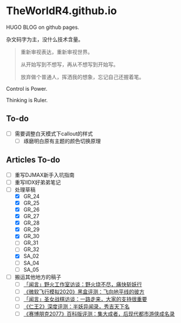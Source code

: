 # TheWorldR4.github.io

HUGO BLOG on github pages.

杂文码字为主，没什么技术含量。

> 重新审视表达，重新审视世界。
> 
> 从开始写到不想写，再从不想写到开始写。
> 
> 放弃做个普通人，挥洒我的想象，忘记自己还握着笔。

Control is Power.

Thinking is Ruler.

## To-do

- [ ] 需要调整白天模式下callout的样式
  - [ ] 琢磨明白原有主题的颜色切换原理

## Articles To-do

- [ ] 重写DJMAX新手入坑指南
- [ ] 重写IIDX好弟弟笔记
- [ ] 处理草稿
  - [x] GR_24
  - [x] GR_25
  - [x] GR_26
  - [x] GR_27
  - [x] GR_28
  - [x] GR_29
  - [x] GR_30
  - [ ] GR_31
  - [ ] GR_32
  - [x] SA_02
  - [ ] SA_04
  - [ ] SA_05
- [ ] 搬运其他地方的稿子
  - [ ] [「闻言」野火工作室访谈：野火烧不尽，痛快斩妖行](https://api.xiaoheihe.cn/v3/bbs/app/api/web/share?link_id=45339207)
  - [ ] [《微软飞行模拟2020》黑盒评测：飞向地平线的彼方](https://api.xiaoheihe.cn/v3/bbs/app/api/web/share?link_id=44393519)
  - [ ] [「闻言」圣女战棋访谈：一路走来，大家的支持很重要](https://api.xiaoheihe.cn/v3/bbs/app/api/web/share?link_id=44188258)
  - [ ] [《仁王2》深度评测：半妖异闻录，秀吉天下名](https://api.xiaoheihe.cn/v3/bbs/app/api/web/share?link_id=39112552)
  - [ ] [《赛博朋克2077》百科版评测：集大成者，后现代都市游侠成名录](https://api.xiaoheihe.cn/v3/bbs/app/api/web/share?link_id=49967108)
